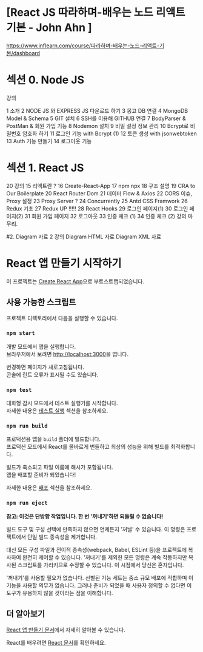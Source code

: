 # [React JS 따라하며-배우는 노드 리액트 기본  - John Ahn ]

https://www.inflearn.com/course/따라하며-배우는-노드-리액트-기본/dashboard



# 섹션 0. Node JS
강의

1 소개
2 NODE JS 와 EXPRESS JS 다운로드 하기
3 몽고 DB 연결
4 MongoDB Model & Schema
5 GIT 설치
6 SSH를 이용해 GITHUB 연결
7 BodyParser & PostMan & 회원 가입 기능
8 Nodemon 설치
9 비밀 설정 정보 관리
10 Bcrypt로 비밀번호 암호화 하기
11 로그인 기능 with Bcrypt (1)
12 토큰 생성 with jsonwebtoken
13 Auth 기능 만들기
14 로그아웃 기능

# 섹션 1. React JS
20 강의
15 리액트란 ?
16 Create-React-App
17 npm npx
18 구조 설명
19 CRA to Our Boilerplate
20 React Router Dom
21 데이터 Flow & Axios
22 CORS 이슈, Proxy 설정
23 Proxy Server ?
24 Concurrently
25 Antd CSS Framwork
26 Redux 기초
27 Redux UP !!!!!
28 React Hooks
29 로그인 페이지(1)
30 로그인 페이지(2)
31 회원 가입 페이지
32 로그아웃
33 인증 체크 (1)
34 인증 체크 (2) 강의 마무리.

#2. Diagram 자료
2 강의
Diagram HTML 자료
Diagram XML 자료



# React 앱 만들기 시작하기

이 프로젝트는 [Create React App](https://github.com/facebook/create-react-app)으로 부트스트랩되었습니다.

## 사용 가능한 스크립트

프로젝트 디렉토리에서 다음을 실행할 수 있습니다.

### `npm start`

개발 모드에서 앱을 실행합니다.\
브라우저에서 보려면 [http://localhost:3000](http://localhost:3000)을 엽니다.

변경하면 페이지가 새로고침됩니다.\
콘솔에 린트 오류가 표시될 수도 있습니다.

### `npm test`

대화형 감시 모드에서 테스트 실행기를 시작합니다.\
자세한 내용은 [테스트 실행](https://facebook.github.io/create-react-app/docs/running-tests) 섹션을 참조하세요.

### `npm run build`

프로덕션용 앱을 `build` 폴더에 빌드합니다.\
프로덕션 모드에서 React를 올바르게 번들하고 최상의 성능을 위해 빌드를 최적화합니다.

빌드가 축소되고 파일 이름에 해시가 포함됩니다.\
앱을 배포할 준비가 되었습니다!

자세한 내용은 [배포](https://facebook.github.io/create-react-app/docs/deployment) 섹션을 참조하세요.

### `npm run eject`

**참고: 이것은 단방향 작업입니다. 한 번 '꺼내기'하면 되돌릴 수 없습니다!**

빌드 도구 및 구성 선택에 만족하지 않으면 언제든지 '꺼낼' 수 있습니다. 이 명령은 프로젝트에서 단일 빌드 종속성을 제거합니다.

대신 모든 구성 파일과 전이적 종속성(webpack, Babel, ESLint 등)을 프로젝트에 복사하여 완전히 제어할 수 있습니다. '꺼내기'를 제외한 모든 명령은 계속 작동하지만 복사된 스크립트를 가리키므로 수정할 수 있습니다. 이 시점에서 당신은 혼자입니다.

'꺼내기'를 사용할 필요가 없습니다. 선별된 기능 세트는 중소 규모 배포에 적합하며 이 기능을 사용할 의무가 없습니다. 그러나 준비가 되었을 때 사용자 정의할 수 없다면 이 도구가 유용하지 않을 것이라는 점을 이해합니다.

## 더 알아보기

[React 앱 만들기 문서](https://facebook.github.io/create-react-app/docs/getting-started)에서 자세히 알아볼 수 있습니다.

React를 배우려면 [React 문서](https://reactjs.org/)를 확인하세요.